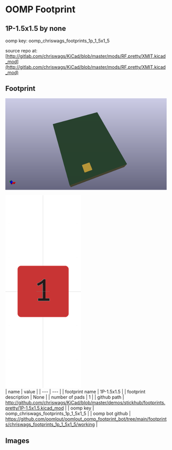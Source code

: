 # OOMP Footprint  
## 1P-1.5x1.5  by none  
  
oomp key: oomp_chriswags_footprints_1p_1_5x1_5  
  
source repo at: [http://gitlab.com/chriswags/KiCad/blob/master/mods/RF.pretty/XMIT.kicad_mod](http://gitlab.com/chriswags/KiCad/blob/master/mods/RF.pretty/XMIT.kicad_mod)  
## Footprint  
  
[![working_kicad_pcb_3d.png](working_kicad_pcb_3d_600.png)](working_kicad_pcb_3d.png)  
  
[![working.png](working_600.png)](working.png)  
| name | value | 
| --- | --- | 
| footprint name | 1P-1.5x1.5 | 
| footprint description | None | 
| number of pads | 1 | 
| github path | http://github.com/chriswags/KiCad/blob/master/demos/stickhub/footprints.pretty/1P-1.5x1.5.kicad_mod | 
| oomp key | oomp_chriswags_footprints_1p_1_5x1_5 | 
| oomp bot github | https://github.com/oomlout/oomlout_oomp_footprint_bot/tree/main/footprints/chriswags_footprints_1p_1_5x1_5/working | 
## Images  
